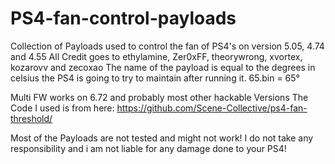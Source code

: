 # PS4-fan-control-payloads
Collection of Payloads used to control the fan of PS4's on version 5.05, 4.74 and 4.55
All Credit goes to ethylamine, Zer0xFF, theorywrong, xvortex, kozarovv and zecoxao
The name of the payload is equal to the degrees in celsius the PS4 is going to try to maintain after running it.
65.bin = 65°

Multi FW works on 6.72 and probably most other hackable Versions
The Code I used is from here: https://github.com/Scene-Collective/ps4-fan-threshold/

Most of the Payloads are not tested and might not work!
I do not take any responsibility and i am not liable for any damage done to your PS4!

